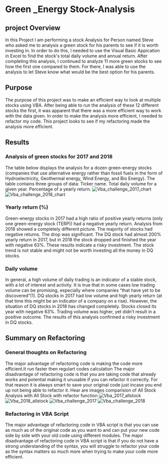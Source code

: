 #  Green _Energy  Stock-Analysis
## project Overview
In this Project I am performing a stock Analysis for Person named Steve who asked me to analysis a green stock for his parents to see if it is worth investing in. In order to do this, I needed to use the Visual Basic Appication in Excel to find the stock's total daily volume and annual return. After completing this analysis, I continued to analyze 11 more green stocks to see how the first one compared to them. For there, I was able to use the analysis to let Steve know what would be the best option for his parents.
## Purpose
The purpose of this project was to make an efficient way to look at multiple stocks using VBA. After being able to run the analysis of these 12 different stocks the first, it was apparent that there was a more efficient way to work with the data given. In order to make the analysis more efficient, I needed to refactor my code. This project looks to see if my refactoring made the analysis more efficient.
## Results
### Analysis of green stocks for 2017 and 2018
The table below displays the analysis for a dozen green-energy stocks (companies that use alternative energy rather than fossil fuels in the form of Hydroelectricity, Geothermal energy, Wind Energy, and Bio Energy). The table contains three groups of data:
Ticker name.
Total daily volume for a given year.
Percentage of a yearly return.
![Vba_challenge_2017_chart](https://user-images.githubusercontent.com/99519095/160822025-bab1aa05-4ce3-4a9b-bcbe-d4c85fe92dae.png)
![Vba_challenge_2018_chart](https://user-images.githubusercontent.com/99519095/160822030-8f9f0014-1ba6-4a8b-bc5f-c68259a296fb.png)

### Yearly return (%)
Green-energy stocks in 2017 had a high ratio of positive yearly returns (only one green-energy stock (TERP)) had a negative yearly return. Analysis from 2018 showed a completely different picture. The majority of stocks had negative returns. The drop was significant. The DQ stock had almost 200% yearly return in 2017, but in 2018 the stock dropped and finished the year with negative 63%.
These results indicate a risky investment. The stock trend is not stable and might not be worth investing all the money in DQ stocks.
### Daily volume
In general, a high volume of daily trading is an indicator of a stable stock, with a lot of interest and activity. It is true that in some cases low trading volume can be promising, especially where companies “that have yet to be discovered”(1).
DQ stocks in 2017 had low volume and high yearly return (at that time this might be an indicator of a company on a rise). However, the situation of DQ stocks in 2018 has changed completely. Stocks closed its year with negative 63%. Trading volume was higher, yet didn’t result in a positive outcome. The results of this analysis confirmed a risky investment in DQ stocks.
## Summary on Refactoring
### General thoughts on Refactoring
The major advantage of refactoring code is making the code more efficient.It run faster then regulart codes calculation The major disadvantage of refactoring code is that you are taking code that already works and potential making it unusable if you can refactor it correctly. For that reason it is always smart to save your original code just incase you end up not being able to refactor it.
Hear are images comparision of All Stock Analysis with All Stock with refactor function
![Vba_2017_allstock](https://user-images.githubusercontent.com/99519095/160823969-a57adcea-ad46-416c-a9a6-f7b7f46527d9.png)
![Vba_2018_allstock](https://user-images.githubusercontent.com/99519095/160823973-c182bd14-0d22-4544-89f7-57688ba29661.png)
![Vba_challenge_2017](https://user-images.githubusercontent.com/99519095/160823976-969a8f78-df78-43b3-a22a-cbd6ef652bfe.png)
![Vba_challenge_2018](https://user-images.githubusercontent.com/99519095/160823978-53b5a37d-1941-44d1-b297-2d25c17c48d4.png)

### Refactoring in VBA Script
The major advantage of refactoring code in VBA script is that you can use as much as of the original code as you want to and can put your new code side by side with your old code using different modules. The major disadvantage of refactoring code in VBA script is that if you do not have a strong understanding of the syntax, you will struggle to refactor your code as the syntax matters so much more when trying to make your code more efficient.
